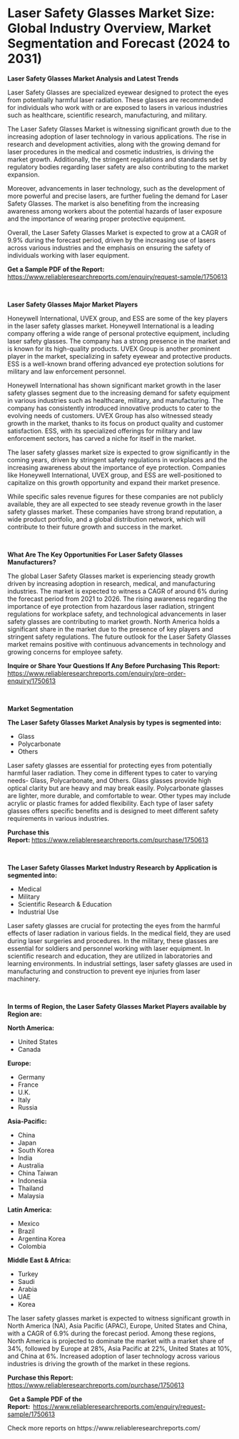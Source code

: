 <p><h1>Laser Safety Glasses Market Size: Global Industry Overview, Market Segmentation and Forecast (2024 to 2031)</h1></p><p><strong>Laser Safety Glasses Market Analysis and Latest Trends</strong></p>
<p><p>Laser Safety Glasses are specialized eyewear designed to protect the eyes from potentially harmful laser radiation. These glasses are recommended for individuals who work with or are exposed to lasers in various industries such as healthcare, scientific research, manufacturing, and military.</p><p>The Laser Safety Glasses Market is witnessing significant growth due to the increasing adoption of laser technology in various applications. The rise in research and development activities, along with the growing demand for laser procedures in the medical and cosmetic industries, is driving the market growth. Additionally, the stringent regulations and standards set by regulatory bodies regarding laser safety are also contributing to the market expansion.</p><p>Moreover, advancements in laser technology, such as the development of more powerful and precise lasers, are further fueling the demand for Laser Safety Glasses. The market is also benefiting from the increasing awareness among workers about the potential hazards of laser exposure and the importance of wearing proper protective equipment.</p><p>Overall, the Laser Safety Glasses Market is expected to grow at a CAGR of 9.9% during the forecast period, driven by the increasing use of lasers across various industries and the emphasis on ensuring the safety of individuals working with laser equipment.</p></p>
<p><strong>Get a Sample PDF of the Report:&nbsp;</strong> <a href="https://www.reliableresearchreports.com/enquiry/request-sample/1750613">https://www.reliableresearchreports.com/enquiry/request-sample/1750613</a></p>
<p>&nbsp;</p>
<p><strong>Laser Safety Glasses Major Market Players</strong></p>
<p><p>Honeywell International, UVEX group, and ESS are some of the key players in the laser safety glasses market. Honeywell International is a leading company offering a wide range of personal protective equipment, including laser safety glasses. The company has a strong presence in the market and is known for its high-quality products. UVEX Group is another prominent player in the market, specializing in safety eyewear and protective products. ESS is a well-known brand offering advanced eye protection solutions for military and law enforcement personnel.</p><p>Honeywell International has shown significant market growth in the laser safety glasses segment due to the increasing demand for safety equipment in various industries such as healthcare, military, and manufacturing. The company has consistently introduced innovative products to cater to the evolving needs of customers. UVEX Group has also witnessed steady growth in the market, thanks to its focus on product quality and customer satisfaction. ESS, with its specialized offerings for military and law enforcement sectors, has carved a niche for itself in the market.</p><p>The laser safety glasses market size is expected to grow significantly in the coming years, driven by stringent safety regulations in workplaces and the increasing awareness about the importance of eye protection. Companies like Honeywell International, UVEX group, and ESS are well-positioned to capitalize on this growth opportunity and expand their market presence.</p><p>While specific sales revenue figures for these companies are not publicly available, they are all expected to see steady revenue growth in the laser safety glasses market. These companies have strong brand reputation, a wide product portfolio, and a global distribution network, which will contribute to their future growth and success in the market.</p></p>
<p>&nbsp;</p>
<p><strong>What Are The Key Opportunities For Laser Safety Glasses Manufacturers?</strong></p>
<p><p>The global Laser Safety Glasses market is experiencing steady growth driven by increasing adoption in research, medical, and manufacturing industries. The market is expected to witness a CAGR of around 6% during the forecast period from 2021 to 2026. The rising awareness regarding the importance of eye protection from hazardous laser radiation, stringent regulations for workplace safety, and technological advancements in laser safety glasses are contributing to market growth. North America holds a significant share in the market due to the presence of key players and stringent safety regulations. The future outlook for the Laser Safety Glasses market remains positive with continuous advancements in technology and growing concerns for employee safety.</p></p>
<p><strong>Inquire or Share Your Questions If Any Before Purchasing This Report:</strong> <a href="https://www.reliableresearchreports.com/enquiry/pre-order-enquiry/1750613">https://www.reliableresearchreports.com/enquiry/pre-order-enquiry/1750613</a></p>
<p>&nbsp;</p>
<p><strong>Market Segmentation</strong></p>
<p><strong>The Laser Safety Glasses Market Analysis by types is segmented into:</strong></p>
<p><ul><li>Glass</li><li>Polycarbonate</li><li>Others</li></ul></p>
<p><p>Laser safety glasses are essential for protecting eyes from potentially harmful laser radiation. They come in different types to cater to varying needs- Glass, Polycarbonate, and Others. Glass glasses provide high optical clarity but are heavy and may break easily. Polycarbonate glasses are lighter, more durable, and comfortable to wear. Other types may include acrylic or plastic frames for added flexibility. Each type of laser safety glasses offers specific benefits and is designed to meet different safety requirements in various industries.</p></p>
<p><strong>Purchase this Report:&nbsp;</strong><a href="https://www.reliableresearchreports.com/purchase/1750613">https://www.reliableresearchreports.com/purchase/1750613</a></p>
<p>&nbsp;</p>
<p><strong>The Laser Safety Glasses Market Industry Research by Application is segmented into:</strong></p>
<p><ul><li>Medical</li><li>Military</li><li>Scientific Research & Education</li><li>Industrial Use</li></ul></p>
<p><p>Laser safety glasses are crucial for protecting the eyes from the harmful effects of laser radiation in various fields. In the medical field, they are used during laser surgeries and procedures. In the military, these glasses are essential for soldiers and personnel working with laser equipment. In scientific research and education, they are utilized in laboratories and learning environments. In industrial settings, laser safety glasses are used in manufacturing and construction to prevent eye injuries from laser machinery.</p></p>
<p>&nbsp;</p>
<p><strong>In terms of Region, the Laser Safety Glasses Market Players available by Region are:</strong></p>
<p>
    <p> <strong> North America: </strong>
        <ul>
            <li>United States</li>
            <li>Canada</li>
        </ul>
        </p> 
    <p> <strong> Europe: </strong>
        <ul>
            <li>Germany</li>
            <li>France</li>
            <li>U.K.</li>
            <li>Italy</li>
            <li>Russia</li>
        </ul>
        </p> 
    <p> <strong> Asia-Pacific: </strong>
        <ul>
            <li>China</li>
            <li>Japan</li>
            <li>South Korea</li>
            <li>India</li>
            <li>Australia</li>
            <li>China Taiwan</li>
            <li>Indonesia</li>
            <li>Thailand</li>
            <li>Malaysia</li>
        </ul>
        </p> 
    <p> <strong> Latin America: </strong>
        <ul>
            <li>Mexico</li>
            <li>Brazil</li>
            <li>Argentina Korea</li>
            <li>Colombia</li>
        </ul>
        </p> 
    <p> <strong> Middle East & Africa: </strong>
        <ul>
            <li>Turkey</li>
            <li>Saudi</li>
            <li>Arabia</li>
            <li>UAE</li>
            <li>Korea</li>
        </ul>
    </p>
    </p>
<p><p>The laser safety glasses market is expected to witness significant growth in North America (NA), Asia Pacific (APAC), Europe, United States and China, with a CAGR of 6.9% during the forecast period. Among these regions, North America is projected to dominate the market with a market share of 34%, followed by Europe at 28%, Asia Pacific at 22%, United States at 10%, and China at 6%. Increased adoption of laser technology across various industries is driving the growth of the market in these regions.</p></p>
<p><strong>Purchase this Report: </strong><a href="https://www.reliableresearchreports.com/purchase/1750613">https://www.reliableresearchreports.com/purchase/1750613</a></p>
<p>&nbsp;<strong>Get a Sample PDF of the Report:&nbsp;&nbsp;</strong><a href="https://www.reliableresearchreports.com/enquiry/request-sample/1750613">https://www.reliableresearchreports.com/enquiry/request-sample/1750613</a></p>
<p><strong></strong></p>
<p>Check more reports on https://www.reliableresearchreports.com/</p>